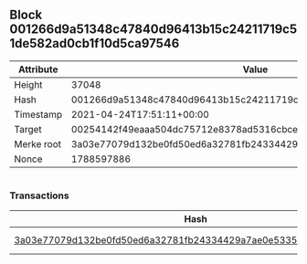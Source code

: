 ## Block 001266d9a51348c47840d96413b15c24211719c51de582ad0cb1f10d5ca97546

Attribute | Value
--- | ---
Height | 37048
Hash | 001266d9a51348c47840d96413b15c24211719c51de582ad0cb1f10d5ca97546
Timestamp | 2021-04-24T17:51:11+00:00
Target | 00254142f49eaaa504dc75712e8378ad5316cbcead634704b3734b6271167cc4
Merke root | 3a03e77079d132be0fd50ed6a32781fb24334429a7ae0e53358ee671d1cc3904
Nonce | 1788597886

```

```

### Transactions

Hash | Amount
--- | ---
[3a03e77079d132be0fd50ed6a32781fb24334429a7ae0e53358ee671d1cc3904](3a03e77079d132be0fd50ed6a32781fb24334429a7ae0e53358ee671d1cc3904.md) | 10.00000000 SKEPTI 
